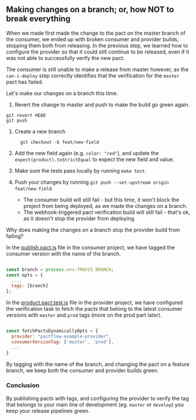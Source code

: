 ## Making changes on a branch; or, how NOT to break everything

When we made first made the change to the pact on the master branch of the consumer, we ended up with broken consumer and provider builds, stopping them both from releasing. In the previous step, we learned how to configure the provider so that it could still continue to be released, even if it was not able to successfully verify the new pact.

The consumer is still unable to make a release from master however, as the `can-i-deploy` step correctly identifies that the verification for the `master` pact has failed.

Let's make our changes on a branch this time.

1. Revert the change to master and push to make the build go green again.

```
git revert HEAD
git push
```

1. Create a new branch

    ```
      git checkout -b feat/new-field
    ```

1. Add the new field again (e.g. `color: "red"`), and update the `expect(product).toStrictEqual` to expect the new field and value.

1. Make sure the tests pass locally by running `make test`.

1. Push your changes by running `git push --set-upstream origin feat/new-field`.
    * The consumer build will still fail - but this time, it won't block the project from being deployed, as we made the changes on a branch.
    * The webhook-triggered pact verification build will still fail - that's ok, as it doesn't stop the provider from deploying.

Why does making the changes on a branch stop the provider build from failing?

In the [publish.pact.js](https://github.com/pactflow/example-consumer/blob/master/publish.pact.js) file in the consumer project, we have tagged the consumer version with the name of the branch.

```js

const branch = process.env.TRAVIS_BRANCH;
const opts = {
  ...,
  tags: [branch]
};
```

In the [product.pact.test.js](https://github.com/pactflow/example-provider/blob/master/product/product.pact.test.js) file in the provider project, we have configured the verification task to fetch the pacts that belong to the latest consumer versions with `master` and `prod` tags (more on the prod part later).

```js

const fetchPactsDynamicallyOpts = {
  provider: "pactflow-example-provider",
  consumerVersionTag: ['master', 'prod'],
  ...
}
```

By tagging with the name of the branch, and changing the pact on a feature branch, we keep both the consumer and provider builds green.

### Conclusion

By publishing pacts with tags, and configuring the provider to verify the tag that belongs to your main line of development (eg. `master` or `develop`) you keep your release pipelines green.

